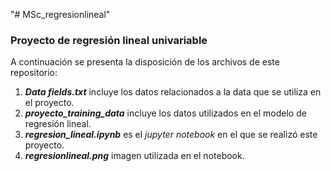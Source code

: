 "# MSc_regresionlineal" 


### Proyecto de regresión lineal univariable ###

A continuación se presenta la disposición de los archivos de este repositorio:

1. ***Data fields.txt*** incluye los datos relacionados a la data que se utiliza en el proyecto.
2. ***proyecto_training_data*** incluye los datos utilizados en el modelo de regresión lineal.
3. ***regresion_lineal.ipynb*** es el *jupyter notebook* en el que se realizó este proyecto.
4. ***regresionlineal.png*** imagen utilizada en el notebook. 
